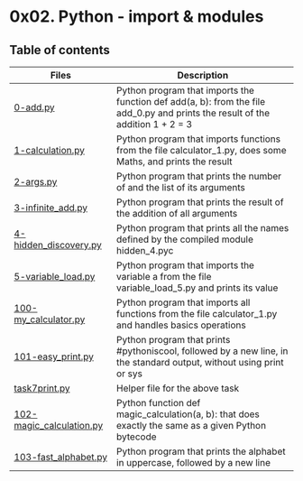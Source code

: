 # 0x02. Python - import & modules

## Table of contents
Files | Description
----- | -----------
[0-add.py](./0-add.py) | Python program that imports the function def add(a, b): from the file add_0.py and prints the result of the addition 1 + 2 = 3
[1-calculation.py](./1-calculation.py) | Python program that imports functions from the file calculator_1.py, does some Maths, and prints the result
[2-args.py](./2-args.py) | Python program that prints the number of and the list of its arguments
[3-infinite_add.py](./3-infinite_add.py) | Python program that prints the result of the addition of all arguments
[4-hidden_discovery.py](./4-hidden_discovery.py) | Python program that prints all the names defined by the compiled module hidden_4.pyc
[5-variable_load.py](./5-variable_load.py) | Python program that imports the variable a from the file variable_load_5.py and prints its value
[100-my_calculator.py](./100-my_calculator.py) | Python program that imports all functions from the file calculator_1.py and handles basics operations
[101-easy_print.py](./101-easy_print.py) | Python program that prints #pythoniscool, followed by a new line, in the standard output, without using print or sys
[task7print.py](./task7print.py) | Helper file for the above task
[102-magic_calculation.py](./102-magic_calculation.py) | Python function def magic_calculation(a, b): that does exactly the same as a given Python bytecode
[103-fast_alphabet.py](./103-fast_alphabet.py) | Python program that prints the alphabet in uppercase, followed by a new line
